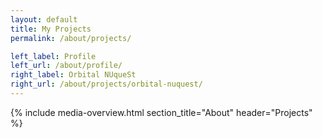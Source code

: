 ```yaml
---
layout: default
title: My Projects
permalink: /about/projects/

left_label: Profile
left_url: /about/profile/
right_label: Orbital NUqueSt
right_url: /about/projects/orbital-nuquest/
---
```


<!-- !PAGE CONTENT! -->
{% include media-overview.html section_title="About" header="Projects" %}